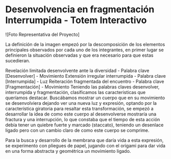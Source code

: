# Desenvolvencia en fragmentación Interrumpida - Totem Interactivo

![Foto Representativa del Proyecto]

La definición de la imagen empezó por la descomposición de los elementos principales observados por cada uno de los integrantes, en primer lugar se definieron la situación observadas y que era necesario para que estas sucedieran.

Revelación limitada desenvolvente ante la diversidad - Palabra clave [Desenvolver] - Movimiento 
Extensión irregular interrumpida - Palabra clave [Interrumpida] - Luz 
Reiteración fragmentada del encuentro -  Palabra clave [Fragmentación] - Movimiento
Teniendo las palabras claves desenvolver, interrumpida y fragmentación, clasificamos las caracteristicas que queríamos destacar. Buscábamos mostrar un cuerpo que en su movimiento se desenvolviera dejando ver una nueva luz y expresión, optando por la característica giratoria para resaltar esta transformación, se empezó a desarrollar la idea de como este cuerpo al desenvolverse mostraría una fractura y una interrupción, lo que constaba que el tiempo de esta acción debía tener un quiebre fuerte y marcado (staccato), teniendo un desenlace ligado pero con un cambio claro de como este cuerpo se comprime.

Para la busca y desarrollo de la membrana que daría vida a esta expresión, se experimento con pliegues de papel, jugando con el origami para dar vida en una forma abstracta y geométrica un movimiento ligado.

